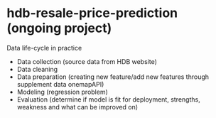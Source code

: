 # hdb-resale-price-prediction (ongoing project)
Data life-cycle in practice
- Data collection (source data from HDB website)
- Data cleaning
- Data preparation (creating new feature/add new features through supplement data onemapAPI)
- Modeling (regression problem)
- Evaluation (determine if model is fit for deployment, strengths, weakness and what can be improved on)
